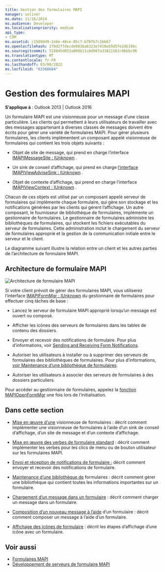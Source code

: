 ```yaml
---
title: Gestion des formulaires MAPI
manager: soliver
ms.date: 11/16/2014
ms.audience: Developer
ms.localizationpriority: medium
api_type:
- COM
ms.assetid: c1589d49-2ebe-48ce-85c7-b70fb7c1bb67
ms.openlocfilehash: 270d2f7decde0816a6323e7410eb5d5fe2db19bc
ms.sourcegitcommit: 518845d053a009b11c8d907a33822161c0b6bc96
ms.translationtype: MT
ms.contentlocale: fr-FR
ms.lasthandoff: 03/08/2022
ms.locfileid: "63368684"
---
```

# <a name="handling-mapi-forms"></a>Gestion des formulaires MAPI

**S’applique à** : Outlook 2013 | Outlook 2016 
  
Un formulaire MAPI est une visionneuse pour un message d’une classe particulière. Les clients qui permettent à leurs utilisateurs de travailler avec des messages appartenant à diverses classes de messages doivent être écrits pour gérer une variété de formulaires MAPI. Pour gérer plusieurs formulaires, les clients implémentent un composant appelé visionneuse de formulaires qui contient les trois objets suivants :
  
- Objet de site de message, qui prend en charge l’interface [IMAPIMessageSite : IUnknown](imapimessagesiteiunknown.md) . 
    
- Un sink de conseil d’affichage, qui prend en charge [l’interface IMAPIViewAdviseSink : IUnknown](imapiviewadvisesinkiunknown.md) . 
    
- Objet de contexte d’affichage, qui prend en charge l’interface [IMAPIViewContext : IUnknown](imapiviewcontextiunknown.md) . 
    
Chacun de ces objets est utilisé par un composant appelé serveur de formulaires qui implémente chaque formulaire, qui gère son stockage et les notifications générées par les clients qui gèrent l’affichage. Un autre composant, le fournisseur de bibliothèque de formulaires, implémente un gestionnaire de formulaires. Le gestionnaire de formulaires administre les bibliothèques de formulaires, qui stockent les fichiers exécutables du serveur de formulaires. Cette administration inclut le chargement du serveur de formulaires approprié et la gestion de la communication initiale entre le serveur et le client.
  
Le diagramme suivant illustre la relation entre un client et les autres parties de l’architecture de formulaire MAPI.
  
## <a name="mapi-form-architecture"></a>Architecture de formulaire MAPI
  
![Architecture de formulaire MAPI](media/forms01.gif "Architecture de formulaire MAPI")
  
Si votre client prévoit de gérer des formulaires MAPI, vous utiliserez l’interface [IMAPIFormMgr : IUnknown](imapiformmgriunknown.md) du gestionnaire de formulaires pour effectuer cinq tâches de base : 
  
- Lancez le serveur de formulaire MAPI approprié lorsqu’un message est ouvert ou composé.
    
- Afficher les icônes des serveurs de formulaires dans les tables de contenu des dossiers.
    
- Envoyer et recevoir des notifications de formulaire. Pour plus d’informations, voir [Sending and Receiving Form Notifications](sending-and-receiving-form-notifications.md).
    
- Autoriser les utilisateurs à installer ou à supprimer des serveurs de formulaires des bibliothèques de formulaires. Pour plus d’informations, [voir Maintenance d’une bibliothèque de formulaires](maintaining-a-form-library.md).
    
- Autoriser les utilisateurs à associer des serveurs de formulaires à des dossiers particuliers.
    
Pour accéder au gestionnaire de formulaires, appelez la [fonction MAPIOpenFormMgr](mapiopenformmgr.md) une fois lors de l’initialisation. 
  
## <a name="in-this-section"></a>Dans cette section

- [Mise en œuvre d’une](implementing-a-form-viewer.md) visionneuse de formulaires : décrit comment implémenter une visionneuse de formulaires à l’aide d’un sink de conseil d’affichage, d’un site de message et d’un contexte d’affichage.
    
- [Mise en œuvre des verbes de formulaire standard](implementing-standard-form-verbs.md) : décrit comment implémenter les verbes pour les clics de menu ou de bouton utilisateur sur les formulaires MAPI.
    
- [Envoi et réception de notifications de formulaire :](sending-and-receiving-form-notifications.md) décrit comment envoyer et recevoir des notifications de formulaire.
    
- [Maintenance d’une bibliothèque de](maintaining-a-form-library.md) formulaires : décrit comment gérer une bibliothèque qui contient toutes les informations importantes sur un formulaire.
    
- [Chargement d’un message dans un formulaire](loading-a-message-into-a-form.md) : décrit comment charger un message dans un formulaire.
    
- [Composition d’un nouveau message à l’aide](composing-a-new-message-by-using-a-form.md) d’un formulaire : décrit comment composer un message à l’aide d’un formulaire.
    
- [Affichage des icônes de formulaire](displaying-form-icons.md) : décrit les étapes d’affichage d’une icône avec un formulaire.
    
## <a name="see-also"></a>Voir aussi

- [Formulaires MAPI](mapi-forms.md)
- [Développement de serveurs de formulaire MAPI](developing-mapi-form-servers.md)

